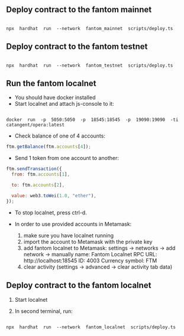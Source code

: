 ## Deploy contract to the fantom mainnet

```shell

npx  hardhat  run  --network  fantom_mainnet  scripts/deploy.ts

```

## Deploy contract to the fantom testnet

```shell

npx  hardhat  run  --network  fantom_testnet  scripts/deploy.ts

```

## Run the fantom localnet

- You should have docker installed
- Start localnet and attach js-console to it:

```shell

docker  run  -p  5050:5050  -p  18545:18545  -p  19090:19090  -ti  catangent/opera:latest

```

- Check balance of one of 4 accounts:

```js
ftm.getBalance(ftm.accounts[4]);
```

- Send 1 token from one account to another:

```js
ftm.sendTransaction({
  from: ftm.accounts[1],

  to: ftm.accounts[2],

  value: web3.toWei(1.0, "ether"),
});
```

- To stop localnet, press ctrl-d.

- In order to use provided accounts in Metamask:
  1.  make sure you have localnet running
  2.  import the account to Metamask with the private key
  3.  add fantom localnet to Metamask:
      settings -> networks -> add network -> manually
      name: Fantom Localnet
      RPC URL: http://localhost:18545
      ID: 4003
      Currency symbol: FTM
  4.  clear activity (settings -> advanced -> clear activity tab data)

## Deploy contract to the fantom localnet

1. Start localnet

2. In second terminal, run:

```shell

npx  hardhat  run  --network  fantom_localnet  scripts/deploy.ts

```
